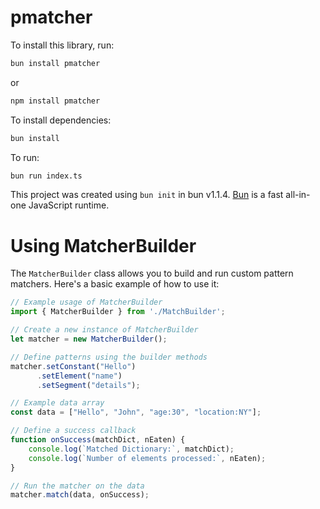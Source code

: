 # pmatcher

To install this library, run:
```bash
bun install pmatcher
```

or 
```bash
npm install pmatcher
```


To install dependencies:

```bash
bun install
```

To run:

```bash
bun run index.ts
```

This project was created using `bun init` in bun v1.1.4. [Bun](https://bun.sh) is a fast all-in-one JavaScript runtime.

# Using MatcherBuilder

The `MatcherBuilder` class allows you to build and run custom pattern matchers. Here's a basic example of how to use it:

```typescript
// Example usage of MatcherBuilder
import { MatcherBuilder } from './MatchBuilder';

// Create a new instance of MatcherBuilder
let matcher = new MatcherBuilder();

// Define patterns using the builder methods
matcher.setConstant("Hello")
      .setElement("name")
      .setSegment("details");

// Example data array
const data = ["Hello", "John", "age:30", "location:NY"];

// Define a success callback
function onSuccess(matchDict, nEaten) {
    console.log(`Matched Dictionary:`, matchDict);
    console.log(`Number of elements processed:`, nEaten);
}

// Run the matcher on the data
matcher.match(data, onSuccess);
